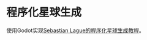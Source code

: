 # 程序化星球生成
使用Godot实现[Sebastian Lague的程序化星球生成教程](https://www.youtube.com/watch?v=QN39W020LqU&list=PLFt_AvWsXl0cONs3T0By4puYy6GM22ko8)。
